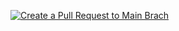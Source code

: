<a href="https://github.com/leoallvez/gitlab/compare/main...develop?expand=1&template=main.md">![Create a Pull Request to Main Brach](./docs/staging_release.svg)</a>
